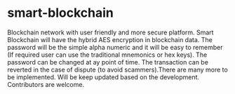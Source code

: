 # smart-blockchain
Blockchain network with user friendly and more secure platform. Smart Blockchain will have the hybrid AES encryption in blockchain data. The password will be the simple alpha numeric and it will be easy to remember (If required user can use the traditional mnemonics or hex keys). The password can be changed at ay point of time. The transaction can be reverted in the case of dispute (to avoid scammers).There are many more to be implemented. Will be keep updated based on the development. Contributors are welcome.
